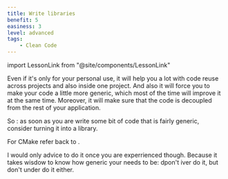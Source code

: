 ```yaml
---
title: Write libraries
benefit: 5
easiness: 3
level: advanced
tags:
    - Clean Code
---
```

import LessonLink from "@site/components/LessonLink"

Even if it's only for your personal use, it will help you a lot with code reuse across projects and also inside one project. And also it will force you to make your code a little more generic, which most of the time will improve it at the same time. Moreover, it will make sure that the code is decoupled from the rest of your application.

So : as soon as you are write some bit of code that is fairly generic, consider turning it into a library.

For CMake refer back to <LessonLink text="here" slug="cmake" anchor="#cmake-for-library-authors"/>.

I would only advice to do it once you are experrienced though. Because it takes wisdow to know how generic your needs to be: dpon't iver do it, but don't under do it either.